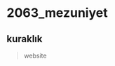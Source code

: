 # 2063_mezuniyet
## kuraklık 
> website

















































































